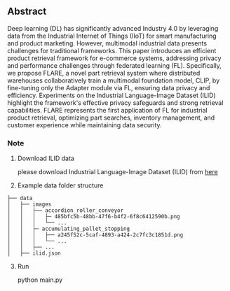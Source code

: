 ## Abstract
Deep learning (DL) has significantly advanced Industry $4.0$ by leveraging data from the Industrial Internet of Things (IIoT) for smart manufacturing and product marketing. However, multimodal industrial data presents challenges for traditional frameworks. This paper introduces an efficient product retrieval framework for e-commerce systems, addressing privacy and performance challenges through federated learning (FL). Specifically, we propose FLARE, a novel part retrieval system where distributed warehouses collaboratively train a multimodal foundation model, CLIP, by fine-tuning only the Adapter module via FL, ensuring data privacy and efficiency. Experiments on the Industrial Language-Image Dataset (ILID) highlight the framework's effective privacy safeguards and strong retrieval capabilities. FLARE represents the first application of FL for industrial product retrieval, optimizing part searches, inventory management, and customer experience while maintaining data security.


### Note
1. Download ILID data

   please download Industrial Language-Image Dataset (ILID) from [here](https://github.com/kenomo/industrial-clip)

2. Example data folder structure
   
```
├── data
│   ├── images
│   │   ├── accordion_roller_conveyor
│   │   │   ├─ 485bfc5b-48bb-47f6-b4f2-6f8c6412590b.png
│   │   │   └── ...
│   │   ├─ accumulating_pallet_stopping
│   │   │   ├── a245f52c-5caf-4893-a424-2c7fc3c1851d.png
│   │   │   └── ...
│   │   ├── ...
│   ├── ilid.json
```

3. Run

   python main.py
